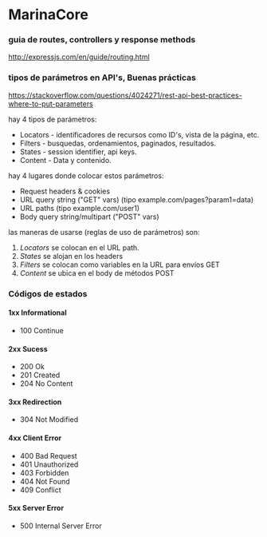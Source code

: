 # MarinaCore



### guia de routes, controllers y response methods
http://expressjs.com/en/guide/routing.html

### tipos de parámetros en API's, Buenas prácticas
https://stackoverflow.com/questions/4024271/rest-api-best-practices-where-to-put-parameters

hay 4 tipos de parámetros:

- Locators - identificadores de recursos como ID's, vista de la página, etc.
- Filters - busquedas, ordenamientos, paginados, resultados.
- States - session identifier, api keys.
- Content - Data y contenido.

hay 4 lugares donde colocar estos parámetros:

- Request headers & cookies
- URL query string ("GET" vars) (tipo example.com/pages?param1=data)
- URL paths (tipo example.com/user1)
- Body query string/multipart ("POST" vars)

las maneras de usarse (reglas de uso de parámetros) son:

1. *Locators* se colocan en el URL path.
2. *States* se alojan en los headers 
3. *Filters* se colocan como variables en la URL para envíos GET
4. *Content* se ubica en el body de métodos POST

### Códigos de estados

#### 1xx Informational

- 100 Continue

#### 2xx Sucess

- 200 Ok
- 201 Created
- 204 No Content

#### 3xx Redirection

- 304 Not Modified

#### 4xx Client Error

- 400 Bad Request
- 401 Unauthorized
- 403 Forbidden
- 404 Not Found
- 409 Conflict

#### 5xx Server Error

- 500 Internal Server Error